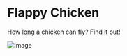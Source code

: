 # Flappy Chicken  
How long a chicken can fly? Find it out!

![image](https://user-images.githubusercontent.com/69170713/110369170-c5c4fa80-8028-11eb-9352-93674e427094.png)
